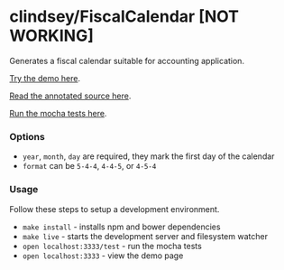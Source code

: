 clindsey/FiscalCalendar [NOT WORKING]
===

Generates a fiscal calendar suitable for accounting application.

[Try the demo here](http://clindsey.github.io/FiscalCalendar/).

[Read the annotated source here](http://clindsey.github.io/FiscalCalendar/docs/).

[Run the mocha tests here](http://clindsey.github.io/FiscalCalendar/test/).

### Options

* `year`, `month`, `day` are required, they mark the first day of the calendar
* `format` can be `5-4-4`, `4-4-5`, or `4-5-4`

### Usage

Follow these steps to setup a development environment.

* `make install` - installs npm and bower dependencies
* `make live` - starts the development server and filesystem watcher
* `open localhost:3333/test` - run the mocha tests
* `open localhost:3333` - view the demo page
